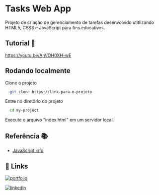 
# Tasks Web App

Projeto de criação de gerenciamento de tarefas desenvolvido utitlizando HTML5, CSS3 e JavaScript para fins educativos.


## Tutorial 📝

https://youtu.be/AnVOH0XH-wE

## Rodando localmente

Clone o projeto

```bash
  git clone https://link-para-o-projeto
```

Entre no diretório do projeto

```bash
  cd my-project
```

Execute o arquivo "index.html" em um servidor local.
## Referência 📚

 - [JavaScript info](https://javascript.info/document)


## 🔗 Links
[![portfolio](https://img.shields.io/badge/my_portfolio-000?style=for-the-badge&logo=ko-fi&logoColor=white)](https://frederico-melchior.vercel.app)

[![linkedin](https://img.shields.io/badge/linkedin-0A66C2?style=for-the-badge&logo=linkedin&logoColor=white)](https://www.linkedin.com/in/frederico-melchior/)